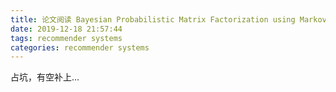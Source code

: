 ```yaml
---
title: 论文阅读 Bayesian Probabilistic Matrix Factorization using Markov Chain Monte Carlo
date: 2019-12-18 21:57:44
tags: recommender systems
categories: recommender systems
---
```


占坑，有空补上...